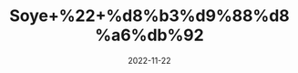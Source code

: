 ---
title: 'Soye+%22+%d8%b3%d9%88%d8%a6%db%92'
date: '2022-11-22' 
metatag: '' 
inventory: '0' 
draft: false 
# meta description 
shortDescripton: 'Dill+Seed+acts+as+a+laxative+and+improves+the+functioning+of+your+digestive+system%2c+cleansing+your+bowels.+Apart+from+being+high+in+Vitamin+C%2c+this+herb+also+contains+a+lot+of+Vitamin+B-6%2c+Iron%2c+Magnesium%2c+Calcium%2c+Vitamin+A%2c+Potassium%2c+and+other+'
description: 'Seed+%d8%aa%d8%ae%d9%85++%d8%a8%db%8c%d8%ac'
longdescription: ''
tags: ''
brand: ''
subCategory: ''
unit: '50 gm-Pk'
sellCount: '0'
featured: True
# product Price
price: '50.0'
# Product Short Description
shortDescription: 'Dill+Seed+acts+as+a+laxative+and+improves+the+functioning+of+your+digestive+system%2c+cleansing+your+bowels.+Apart+from+being+high+in+Vitamin+C%2c+this+herb+also+contains+a+lot+of+Vitamin+B-6%2c+Iron%2c+Magnesium%2c+Calcium%2c+Vitamin+A%2c+Potassium%2c+and+other+'
productID: '3CD11759-1529-ED11-9968-005056B3A416'
type: 'products'
category: 'Seed+%d8%aa%d8%ae%d9%85++%d8%a8%db%8c%d8%ac' 
thumnailproduct: 'https://eraconnect.blob.core.windows.net/product-images/aminsaddiquidawakhana/3CD11759-1529-ED11-9968-005056B3A416.webp' 
images:
  - image: 'https://eraconnect.blob.core.windows.net/product-images/aminsaddiquidawakhana/3CD11759-1529-ED11-9968-005056B3A416.webp'  
Variants:
---